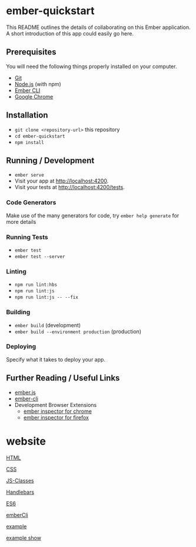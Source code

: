 # ember-quickstart

This README outlines the details of collaborating on this Ember application.
A short introduction of this app could easily go here.

## Prerequisites

You will need the following things properly installed on your computer.

* [Git](https://git-scm.com/)
* [Node.js](https://nodejs.org/) (with npm)
* [Ember CLI](https://ember-cli.com/)
* [Google Chrome](https://google.com/chrome/)

## Installation

* `git clone <repository-url>` this repository
* `cd ember-quickstart`
* `npm install`

## Running / Development

* `ember serve`
* Visit your app at [http://localhost:4200](http://localhost:4200).
* Visit your tests at [http://localhost:4200/tests](http://localhost:4200/tests).

### Code Generators

Make use of the many generators for code, try `ember help generate` for more details

### Running Tests

* `ember test`
* `ember test --server`

### Linting

* `npm run lint:hbs`
* `npm run lint:js`
* `npm run lint:js -- --fix`

### Building

* `ember build` (development)
* `ember build --environment production` (production)

### Deploying

Specify what it takes to deploy your app.

## Further Reading / Useful Links

* [ember.js](https://emberjs.com/)
* [ember-cli](https://ember-cli.com/)
* Development Browser Extensions
  * [ember inspector for chrome](https://chrome.google.com/webstore/detail/ember-inspector/bmdblncegkenkacieihfhpjfppoconhi)
  * [ember inspector for firefox](https://addons.mozilla.org/en-US/firefox/addon/ember-inspector/)

# website

[HTML](https://developer.mozilla.org/en-US/docs/Learn/Getting_started_with_the_web/HTML_basics)  

[CSS](https://developer.mozilla.org/en-US/docs/Learn/CSS/First_steps)  

[JS-Classes](https://developer.mozilla.org/en-US/docs/Web/JavaScript/Reference/Classes)  

[Handlebars](https://handlebarsjs.com)  

[ES6](https://ponyfoo.com/articles/es6)  

[emberCli](http://ember-cli-deploy.com)  

[example](https://github.com/ember-learn/super-rentals/tree/super-rentals-tutorial-output)  

[example show](https://ember-super-rentals.netlify.app)  